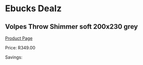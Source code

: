 
# Ebucks Dealz
## Volpes Throw Shimmer soft 200x230 grey
[Product Page](https://www.ebucks.com/web/shop/productSelected.do?prodId=1155949063&catId=704984344)

Price: R349.00

Savings: 


	